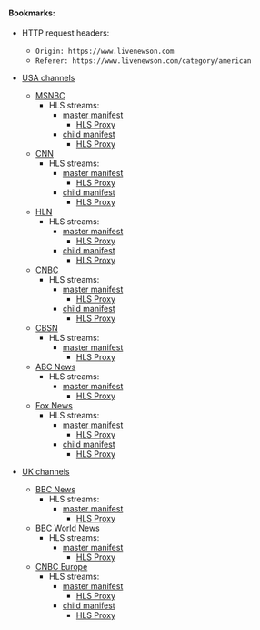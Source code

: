 #### Bookmarks:

* HTTP request headers:
  * `Origin: https://www.livenewson.com`
  * `Referer: https://www.livenewson.com/category/american`

* [USA channels](https://www.livenewson.com/category/american)
  * [MSNBC](https://www.livenewson.com/american/msnbc.html)
    * HLS streams:
      * [master manifest](https://watch.livenewson.com/LS-ATL-54548-10/index.m3u8)
        * [HLS Proxy](http://gitcdn.link/cdn/warren-bank/crx-webcast-reloaded/gh-pages/external_website/proxy.html#/watch/aHR0cHM6Ly93YXRjaC5saXZlbmV3c29uLmNvbS9MUy1BVEwtNTQ1NDgtMTAvaW5kZXgubTN1OA%253D%253D)
      * [child manifest](https://watch.livenewson.com/LS-ATL-54548-10/tracks-v1a1/mono.m3u8)
        * [HLS Proxy](http://gitcdn.link/cdn/warren-bank/crx-webcast-reloaded/gh-pages/external_website/proxy.html#/watch/aHR0cHM6Ly93YXRjaC5saXZlbmV3c29uLmNvbS9MUy1BVEwtNTQ1NDgtMTAvdHJhY2tzLXYxYTEvbW9uby5tM3U4)
  * [CNN](https://www.livenewson.com/american/cnn-news-usa.html)
    * HLS streams:
      * [master manifest](https://1861340594.rsc.cdn77.org/ls-54548-1/index.m3u8)
        * [HLS Proxy](http://gitcdn.link/cdn/warren-bank/crx-webcast-reloaded/gh-pages/external_website/proxy.html#/watch/aHR0cHM6Ly8xODYxMzQwNTk0LnJzYy5jZG43Ny5vcmcvbHMtNTQ1NDgtMS9pbmRleC5tM3U4)
      * [child manifest](https://1861340594.rsc.cdn77.org/ls-54548-1/tracks-v1a1/mono.m3u8)
        * [HLS Proxy](http://gitcdn.link/cdn/warren-bank/crx-webcast-reloaded/gh-pages/external_website/proxy.html#/watch/aHR0cHM6Ly8xODYxMzQwNTk0LnJzYy5jZG43Ny5vcmcvbHMtNTQ1NDgtMS90cmFja3MtdjFhMS9tb25vLm0zdTg%253D)
  * [HLN](https://www.livenewson.com/american/hln.html)
    * HLS streams:
      * [master manifest](https://1161275585.rsc.cdn77.org/LS-ATL-54548-7/index.m3u8)
        * [HLS Proxy](http://gitcdn.link/cdn/warren-bank/crx-webcast-reloaded/gh-pages/external_website/proxy.html#/watch/aHR0cHM6Ly8xMTYxMjc1NTg1LnJzYy5jZG43Ny5vcmcvTFMtQVRMLTU0NTQ4LTcvaW5kZXgubTN1OA%253D%253D)
      * [child manifest](https://1161275585.rsc.cdn77.org/LS-ATL-54548-7/tracks-v4a1/mono.m3u8)
        * [HLS Proxy](http://gitcdn.link/cdn/warren-bank/crx-webcast-reloaded/gh-pages/external_website/proxy.html#/watch/aHR0cHM6Ly8xMTYxMjc1NTg1LnJzYy5jZG43Ny5vcmcvTFMtQVRMLTU0NTQ4LTcvdHJhY2tzLXY0YTEvbW9uby5tM3U4)
  * [CNBC](https://www.livenewson.com/american/cnbc-america.html)
    * HLS streams:
      * [master manifest](https://1128700637.rsc.cdn77.org/LS-ATL-54548-6/index.m3u8)
        * [HLS Proxy](http://gitcdn.link/cdn/warren-bank/crx-webcast-reloaded/gh-pages/external_website/proxy.html#/watch/aHR0cHM6Ly8xMTI4NzAwNjM3LnJzYy5jZG43Ny5vcmcvTFMtQVRMLTU0NTQ4LTYvaW5kZXgubTN1OA%253D%253D)
      * [child manifest](https://1128700637.rsc.cdn77.org/LS-ATL-54548-6/tracks-v4a1/mono.m3u8)
        * [HLS Proxy](http://gitcdn.link/cdn/warren-bank/crx-webcast-reloaded/gh-pages/external_website/proxy.html#/watch/aHR0cHM6Ly8xMTI4NzAwNjM3LnJzYy5jZG43Ny5vcmcvTFMtQVRMLTU0NTQ4LTYvdHJhY2tzLXY0YTEvbW9uby5tM3U4)
  * [CBSN](https://www.livenewson.com/american/cbs-news.html)
    * HLS streams:
      * [master manifest](https://cbsnhls-i.akamaihd.net/hls/live/264710/cbsn_hlsprod_2/master.m3u8)
        * [HLS Proxy](http://gitcdn.link/cdn/warren-bank/crx-webcast-reloaded/gh-pages/external_website/proxy.html#/watch/aHR0cHM6Ly9jYnNuaGxzLWkuYWthbWFpaGQubmV0L2hscy9saXZlLzI2NDcxMC9jYnNuX2hsc3Byb2RfMi9tYXN0ZXIubTN1OA%253D%253D)
  * [ABC News](https://www.livenewson.com/american/abc-news-2.html)
    * HLS streams:
      * [master manifest](https://abclive2-lh.akamaihd.net/i/abc_live11@423404/master.m3u8)
        * [HLS Proxy](http://gitcdn.link/cdn/warren-bank/crx-webcast-reloaded/gh-pages/external_website/proxy.html#/watch/aHR0cHM6Ly9hYmNsaXZlMi1saC5ha2FtYWloZC5uZXQvaS9hYmNfbGl2ZTExQDQyMzQwNC9tYXN0ZXIubTN1OA%253D%253D)
  * [Fox News](https://www.livenewson.com/american/fox-news-channel.html)
    * HLS streams:
      * [master manifest](https://1028107998.rsc.cdn77.org/ls-54548-2/index.m3u8)
        * [HLS Proxy](http://gitcdn.link/cdn/warren-bank/crx-webcast-reloaded/gh-pages/external_website/proxy.html#/watch/aHR0cHM6Ly8xMDI4MTA3OTk4LnJzYy5jZG43Ny5vcmcvbHMtNTQ1NDgtMi9pbmRleC5tM3U4)
      * [child manifest](https://1028107998.rsc.cdn77.org/ls-54548-2/tracks-v1a1/mono.m3u8)
        * [HLS Proxy](http://gitcdn.link/cdn/warren-bank/crx-webcast-reloaded/gh-pages/external_website/proxy.html#/watch/aHR0cHM6Ly8xMDI4MTA3OTk4LnJzYy5jZG43Ny5vcmcvbHMtNTQ1NDgtMi90cmFja3MtdjFhMS9tb25vLm0zdTg%253D)

* [UK channels](https://www.livenewson.com/category/united-kingdom)
  * [BBC News](https://www.livenewson.com/united-kingdom/bbc-news.html)
    * HLS streams:
      * [master manifest](https://5b8ec3e62bc9e.streamlock.net:7077/live/bbc/playlist.m3u8)
        * [HLS Proxy](http://gitcdn.link/cdn/warren-bank/crx-webcast-reloaded/gh-pages/external_website/proxy.html#/watch/aHR0cHM6Ly81YjhlYzNlNjJiYzllLnN0cmVhbWxvY2submV0OjcwNzcvbGl2ZS9iYmMvcGxheWxpc3QubTN1OA%253D%253D)
  * [BBC World News](https://www.livenewson.com/united-kingdom/bbc-world-news.html)
    * HLS streams:
      * [master manifest](https://5b8ec3e62bc9e.streamlock.net:7077/live/bbc/playlist.m3u8)
        * [HLS Proxy](http://gitcdn.link/cdn/warren-bank/crx-webcast-reloaded/gh-pages/external_website/proxy.html#/watch/aHR0cHM6Ly81YjhlYzNlNjJiYzllLnN0cmVhbWxvY2submV0OjcwNzcvbGl2ZS9iYmMvcGxheWxpc3QubTN1OA%253D%253D)
  * [CNBC Europe](https://www.livenewson.com/business/cnbc-europe.html)
    * HLS streams:
      * [master manifest](https://1128700637.rsc.cdn77.org/LS-ATL-54548-6/index.m3u8)
        * [HLS Proxy](http://gitcdn.link/cdn/warren-bank/crx-webcast-reloaded/gh-pages/external_website/proxy.html#/watch/aHR0cHM6Ly8xMTI4NzAwNjM3LnJzYy5jZG43Ny5vcmcvTFMtQVRMLTU0NTQ4LTYvaW5kZXgubTN1OA%253D%253D)
      * [child manifest](https://1128700637.rsc.cdn77.org/LS-ATL-54548-6/tracks-v4a1/mono.m3u8)
        * [HLS Proxy](http://gitcdn.link/cdn/warren-bank/crx-webcast-reloaded/gh-pages/external_website/proxy.html#/watch/aHR0cHM6Ly8xMTI4NzAwNjM3LnJzYy5jZG43Ny5vcmcvTFMtQVRMLTU0NTQ4LTYvdHJhY2tzLXY0YTEvbW9uby5tM3U4)

